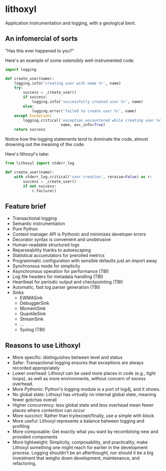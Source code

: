 # lithoxyl

Application instrumentation and logging, with a geological bent.

## An infomercial of sorts

"Has this ever happened to you?"

Here's an example of some ostensibly well-instrumented code.

```python
import logging

def create_user(name):
    logging.info('creating user with name %r', name)
    try:
        success = _create_user()
        if success:
            logging.info('successfully created user %r', name)
        else:
            logging.error('failed to create user %r', name)
    except Exception:
        logging.critical('exception encountered while creating user %r',
                         name, exc_info=True)
    return success
```

Notice how the logging statements tend to dominate the code, almost
drowning out the meaning of the code.

Here's lithoxyl's take:

```python
from lithoxyl import stderr_log

def create_user(name):
    with stderr_log.critical('user creation', reraise=False) as r:
        success = _create_user()
        if not success:
            r.failure()
```


## Feature brief

* Transactional logging
* Semantic instrumentation
* Pure Python
* Context manager API is Pythonic and minimizes developer errors
* Decorator syntax is convenient and unobtrusive
* Human-readable structured logs
* Reparseability thanks to autoescaping
* Statistical accumulators for prerolled metrics
* Programmatic configuration with sensible defaults just an import away
* Synchronous mode for simplicity
* Asynchronous operation for performance (TBI)
* Log file headers for metadata handling (TBI)
* Heartbeat for periodic output and checkpointing (TBI)
* Automatic, fast log parser generation (TBI)
* Sinks
    * EWMASink
    * DebuggerSink
    * MomentSink
    * QuantileSink
    * StreamSink
    * ...
    * Syslog (TBI)

## Reasons to use Lithoxyl

* More specific: distinguishes between level and status
* Safer: Transactional logging ensures that exceptions are always recorded appropriately
* Lower overhead: Lithoxyl can be used more places in code (e.g., tight loops), as well as more environments, without concern of excess overhead.
* More Pythonic: Python's logging module is a port of log4j, and it shows.
* No global state: Lithoxyl has virtually no internal global state, meaning fewer gotchas overall
* Higher concurrency: less global state and less overhead mean fewer places where contention can occur
* More succinct: Rather than try/except/finally, use a simple with block
* More useful: Lithoxyl represents a balance between logging and profiling
* More composable: Get exactly what you want by recombining new and provided components
* More lightweight: Simplicity, composability, and practicality, make Lithoxyl something one might reach for earlier in the development process. Logging shouldn't be an afterthought, nor should it be a big investment that weighs down development, maintenance, and refactoring.
